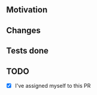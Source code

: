## Motivation

<!--
Explain briefly what this change aims to achieve and why it is important to do so.
Please keep this description updated with any discussion that takes place so
that reviewers can understand your intent. Keeping the description updated is
especially important if they didn't participate in the discussion.
-->

## Changes

<!--
List the changes made to the code base. Per default, all commits are listed here.
Please keep this description updated as you add new changes to the PR.
-->

## Tests done

<!--
List the tests that were done to verify the changes.
-->

## TODO

- [x] I've assigned myself to this PR
